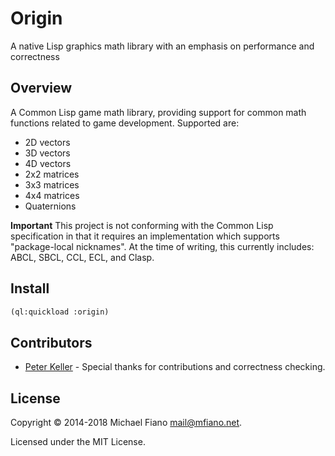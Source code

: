 # Origin

A native Lisp graphics math library with an emphasis on performance and
correctness

## Overview

A Common Lisp game math library, providing support for common math functions
related to game development. Supported are:

* 2D vectors
* 3D vectors
* 4D vectors
* 2x2 matrices
* 3x3 matrices
* 4x4 matrices
* Quaternions

**Important**
This project is not conforming with the Common Lisp specification in that it
requires an implementation which supports "package-local nicknames". At the time
of writing, this currently includes: ABCL, SBCL, CCL, ECL, and Clasp.

## Install

``` lisp
(ql:quickload :origin)
```

## Contributors

* [Peter Keller](https://github.com/psilord) - Special thanks for contributions
  and correctness checking.

## License

Copyright © 2014-2018 Michael Fiano <mail@mfiano.net>.

Licensed under the MIT License.
